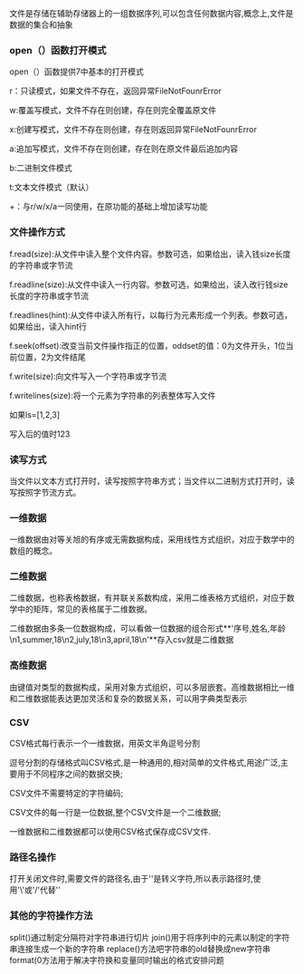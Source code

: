 文件是存储在辅助存储器上的一组数据序列,可以包含任何数据内容,概念上,文件是数据的集合和抽象

### open（）函数打开模式

open（）函数提供7中基本的打开模式

r：只读模式，如果文件不存在，返回异常FileNotFounrError

w:覆盖写模式，文件不存在则创建，存在则完全覆盖原文件

x:创建写模式，文件不存在则创建，存在则返回异常FileNotFounrError

a:追加写模式，文件不存在则创建，存在则在原文件最后追加内容

b:二进制文件模式

t:文本文件模式（默认）

+：与r/w/x/a一同使用，在原功能的基础上增加读写功能

### 文件操作方式

f.read(size):从文件中读入整个文件内容。参数可选，如果给出，读入钱size长度的字符串或字节流

f.readline(size):从文件中读入一行内容。参数可选，如果给出，读入改行钱size长度的字符串或字节流

f.readlines(hint):从文件中读入所有行，以每行为元素形成一个列表。参数可选，如果给出，读入hint行

f.seek(offset):改变当前文件操作指正的位置，oddset的值：0为文件开头，1位当前位置，2为文件结尾

f.write(size):向文件写入一个字符串或字节流

f.writelines(size):将一个元素为字符串的列表整体写入文件

如果ls=[1,2,3]

写入后的值时123

### 读写方式

当文件以文本方式打开时，读写按照字符串方式；当文件以二进制方式打开时，读写按照字节流方式。

### 一维数据

一维数据由对等关旭的有序或无需数据构成，采用线性方式组织，对应于数学中的数组的概念。

### 二维数据

二维数据，也称表格数据，有并联关系数构成，采用二维表格方式组织，对应于数学中的矩阵，常见的表格属于二维数据。

二维数据由多条一位数据构成，可以看做一位数据的组合形式**'序号,姓名,年龄\n1,summer,18\n2,july,18\n3,april,18\n'**存入csv就是二维数据

### 高维数据

由键值对类型的数据构成，采用对象方式组织，可以多层嵌套。高维数据相比一维和二维数据能表达更加灵活和复杂的数据关系，可以用字典类型表示

### CSV

CSV格式每行表示一个一维数据，用英文半角逗号分割

逗号分割的存储格式叫CSV格式,是一种通用的,相对简单的文件格式,用途广泛,主要用于不同程序之间的数据交换;

CSV文件不需要特定的字符编码;

CSV文件的每一行是一位数据,整个CSV文件是一个二维数据;

一维数据和二维数据都可以使用CSV格式保存成CSV文件.

### 路径名操作

打开关闭文件时,需要文件的路径名,由于'\'是转义字符,所以表示路径时,使用'\\'或'/'代替'\'

### 其他的字符操作方法

split()通过制定分隔符对字符串进行切片
join()用于将序列中的元素以制定的字符串连接生成一个新的字符串
replace()方法吧字符串的old替换成new字符串
format(0方法用于解决字符换和变量同时输出的格式安排问题



